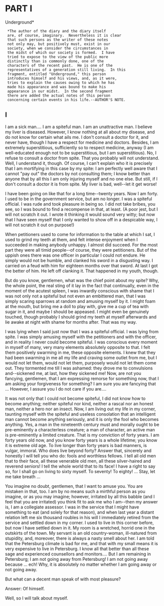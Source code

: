 # PART I

Underground*

     *The author of the diary and the diary itself
     are, of course, imaginary.  Nevertheless it is clear
     that such persons as the writer of these notes
     not only may, but positively must, exist in our
     society, when we consider the circumstances in
     the midst of which our society is formed.  I have
     tried to expose to the view of the public more
     distinctly than is commonly done, one of the
     characters of the recent past.  He is one of the
     representatives of a generation still living.  In this
     fragment, entitled "Underground," this person
     introduces himself and his views, and, as it were,
     tries to explain the causes owing to which he has
     made his appearance and was bound to make his
     appearance in our midst.  In the second fragment
     there are added the actual notes of this person
     concerning certain events in his life.--AUTHOR'S NOTE.



## I

I am a sick man....  I am a spiteful man.  I am an unattractive man.  I
believe my liver is diseased.  However, I know nothing at all about my
disease, and do not know for certain what ails me.  I don't consult a
doctor for it, and never have, though I have a respect for medicine and
doctors. Besides, I am extremely superstitious, sufficiently so to
respect medicine, anyway (I am well-educated enough not to be
superstitious, but I am superstitious).  No, I refuse to consult a
doctor from spite.  That you probably will not understand.  Well, I
understand it, though.  Of course, I can't explain who it is precisely
that I am mortifying in this case by my spite: I am perfectly well
aware that I cannot "pay out" the doctors by not consulting them; I
know better than anyone that by all this I am only injuring myself and
no one else.  But still, if I don't consult a doctor it is from spite.
My liver is bad, well--let it get worse!

I have been going on like that for a long time--twenty years.  Now I am
forty.  I used to be in the government service, but am no longer.  I
was a spiteful official.  I was rude and took pleasure in being so.  I
did not take bribes, you see, so I was bound to find a recompense in
that, at least.  (A poor jest, but I will not scratch it out.  I wrote
it thinking it would sound very witty; but now that I have seen myself
that I only wanted to show off in a despicable way, I will not scratch
it out on purpose!)

When petitioners used to come for information to the table at which I
sat, I used to grind my teeth at them, and felt intense enjoyment when
I succeeded in making anybody unhappy.  I almost did succeed.  For the
most part they were all timid people--of course, they were petitioners.
But of the uppish ones there was one officer in particular I could not
endure.  He simply would not be humble, and clanked his sword in a
disgusting way.  I carried on a feud with him for eighteen months over
that sword.  At last I got the better of him.  He left off clanking it.
That happened in my youth, though.

But do you know, gentlemen, what was the chief point about my spite?
Why, the whole point, the real sting of it lay in the fact that
continually, even in the moment of the acutest spleen, I was inwardly
conscious with shame that I was not only not a spiteful but not even an
embittered man, that I was simply scaring sparrows at random and
amusing myself by it.  I might foam at the mouth, but bring me a doll
to play with, give me a cup of tea with sugar in it, and maybe I should
be appeased.  I might even be genuinely touched, though probably I
should grind my teeth at myself afterwards and lie awake at night with
shame for months after.  That was my way.

I was lying when I said just now that I was a spiteful official.  I was
lying from spite.  I was simply amusing myself with the petitioners and
with the officer, and in reality I never could become spiteful.  I was
conscious every moment in myself of many, very many elements absolutely
opposite to that.  I felt them positively swarming in me, these
opposite elements. I knew that they had been swarming in me all my life
and craving some outlet from me, but I would not let them, would not
let them, purposely would not let them come out.  They tormented me
till I was ashamed: they drove me to convulsions and--sickened me, at
last, how they sickened me!  Now, are not you fancying, gentlemen, that
I am expressing remorse for something now, that I am asking your
forgiveness for something?  I am sure you are fancying that ...
However, I assure you I do not care if you are....

It was not only that I could not become spiteful, I did not know how to
become anything; neither spiteful nor kind, neither a rascal nor an
honest man, neither a hero nor an insect.  Now, I am living out my life
in my corner, taunting myself with the spiteful and useless consolation
that an intelligent man cannot become anything seriously, and it is
only the fool who becomes anything.  Yes, a man in the nineteenth
century must and morally ought to be pre-eminently a characterless
creature; a man of character, an active man is pre-eminently a limited
creature.  That is my conviction of forty years.  I am forty years old
now, and you know forty years is a whole lifetime; you know it is
extreme old age.  To live longer than forty years is bad manners, is
vulgar, immoral.  Who does live beyond forty?  Answer that, sincerely
and honestly I will tell you who do: fools and worthless fellows.  I
tell all old men that to their face, all these venerable old men, all
these silver-haired and reverend seniors!  I tell the whole world that
to its face!  I have a right to say so, for I shall go on living to
sixty myself.  To seventy!  To eighty! ...  Stay, let me take breath
...

You imagine no doubt, gentlemen, that I want to amuse you.  You are
mistaken in that, too.  I am by no means such a mirthful person as you
imagine, or as you may imagine; however, irritated by all this babble
(and I feel that you are irritated) you think fit to ask me who I
am--then my answer is, I am a collegiate assessor.  I was in the
service that I might have something to eat (and solely for that
reason), and when last year a distant relation left me six thousand
roubles in his will I immediately retired from the service and settled
down in my corner.  I used to live in this corner before, but now I
have settled down in it.  My room is a wretched, horrid one in the
outskirts of the town.  My servant is an old country-woman, ill-natured
from stupidity, and, moreover, there is always a nasty smell about her.
I am told that the Petersburg climate is bad for me, and that with my
small means it is very expensive to live in Petersburg.  I know all
that better than all these sage and experienced counsellors and
monitors....  But I am remaining in Petersburg; I am not going away
from Petersburg!  I am not going away because ... ech!  Why, it is
absolutely no matter whether I am going away or not going away.

But what can a decent man speak of with most pleasure?

Answer: Of himself.

Well, so I will talk about myself.



